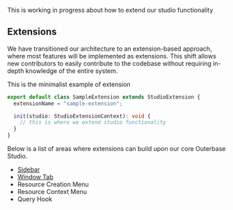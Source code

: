 This is working in progress about how to extend our studio functionality

## Extensions

We have transitioned our architecture to an extension-based approach, where most features will be implemented as extensions. This shift allows new contributors to easily contribute to the codebase without requiring in-depth knowledge of the entire system.

This is the minimalist example of extension

```typescript
export default class SampleExtension extends StudioExtension {
  extensionName = "sample-extension";

  init(studio: StudioExtensionContext): void {
    // this is where we extend studio functionality
  }
}
```

Below is a list of areas where extensions can build upon our core Outerbase Studio.

- [Sidebar](sidebar.md)
- [Window Tab](window-tab.md)
- Resource Creation Menu
- Resource Context Menu
- Query Hook
